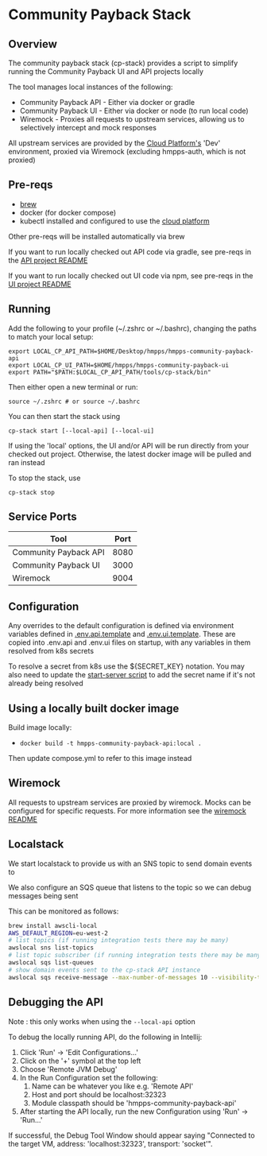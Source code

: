 # Community Payback Stack

## Overview

The community payback stack (cp-stack) provides a script to simplify running the Community Payback UI and API projects locally

The tool manages local instances of the following:

* Community Payback API - Either via docker or gradle
* Community Payback UI - Either via docker or node (to run local code)
* Wiremock - Proxies all requests to upstream services, allowing us to selectively intercept and mock responses

All upstream services are provided by the [Cloud Platform's](https://user-guide.cloud-platform.service.justice.gov.uk/) 'Dev' environment, proxied via Wiremock (excluding hmpps-auth, which is not proxied)

## Pre-reqs

* [brew](https://brew.sh/)
* docker (for docker compose)
* kubectl installed and configured to use the [cloud platform](https://user-guide.cloud-platform.service.justice.gov.uk/documentation/getting-started/kubectl-config.html#connecting-to-the-cloud-platform-39-s-kubernetes-cluster)

Other pre-reqs will be installed automatically via brew

If you want to run locally checked out API code via gradle, see pre-reqs in the [API project README](../../README.md)

If you want to run locally checked out UI code via npm, see pre-reqs in the [UI project README](https://github.com/ministryofjustice/hmpps-community-payback-ui/blob/main/README.md)

## Running

Add the following to your profile (~/.zshrc or ~/.bashrc), changing the paths to match your local setup:

```shell
export LOCAL_CP_API_PATH=$HOME/Desktop/hmpps/hmpps-community-payback-api
export LOCAL_CP_UI_PATH=$HOME/hmpps/hmpps-community-payback-ui
export PATH="$PATH:$LOCAL_CP_API_PATH/tools/cp-stack/bin"
```

Then either open a new terminal or run:

```shell
source ~/.zshrc # or source ~/.bashrc
```

You can then start the stack using

``cp-stack start [--local-api] [--local-ui]``

If using the 'local' options, the UI and/or API will be run directly from your checked out project. Otherwise, the latest docker image will be pulled and ran instead

To stop the stack, use

``cp-stack stop``

## Service Ports

| Tool                  | Port |
|-----------------------|------|
| Community Payback API | 8080 |
| Community Payback UI  | 3000 |
| Wiremock              | 9004 |

## Configuration

Any overrides to the default configuration is defined via environment variables defined in [.env.api.template](.env.api.template) and [.env.ui.template](.env.ui.template). These are copied into .env.api and .env.ui files on startup, with any variables in them resolved from k8s secrets

To resolve a secret from k8s use the ${SECRET_KEY} notation. You may also need to update the [start-server script](bin/start-server) to add the secret name if it's not already being resolved

## Using a locally built docker image

Build image locally:

- `docker build -t hmpps-community-payback-api:local .`

Then update compose.yml to refer to this image instead

## Wiremock

All requests to upstream services are proxied by wiremock. Mocks can be configured for specific requests. For more information see the [wiremock README](./wiremock/README.md)

## Localstack

We start localstack to provide us with an SNS topic to send domain events to

We also configure an SQS queue that listens to the topic so we can debug messages being sent

This can be monitored as follows:

```bash
brew install awscli-local
AWS_DEFAULT_REGION=eu-west-2
# list topics (if running integration tests there may be many)
awslocal sns list-topics
# list topic subscriber (if running integration tests there may be many)
awslocal sqs list-queues 
# show domain events sent to the cp-stack API instance
awslocal sqs receive-message --max-number-of-messages 10 --visibility-timeout 0 --queue-url http://sqs.eu-west-2.localhost.localstack.cloud:4566/000000000000/cp_stack_domain_event_subscriber
```

## Debugging the API

Note : this only works when using the `--local-api` option

To debug the locally running API, do the following in Intellij:

1. Click 'Run' -> 'Edit Configurations...'
2. Click on the '+' symbol at the top left
3. Choose 'Remote JVM Debug'
4. In the Run Configuration set the following:
    1. Name can be whatever you like e.g. 'Remote API'
    2. Host and port should be localhost:32323
    3. Module classpath should be 'hmpps-community-payback-api'
5. After starting the API locally, run the new Configuration using 'Run' -> 'Run...'

If successful, the Debug Tool Window should appear saying "Connected to the target VM, address: 'localhost:32323', transport: 'socket'".
